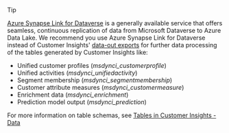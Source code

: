 > [!TIP]
> [Azure Synapse Link for Dataverse](/power-apps/maker/data-platform/export-to-data-lake) is a generally available service that offers seamless, continuous replication of data from Microsoft Dataverse to Azure Data Lake. We recommend you use Azure Synapse Link for Dataverse instead of Customer Insights' [data-out exports](/dynamics365/customer-insights/data/export-destinations#export-types) for further data processing of the tables generated by Customer Insights like:
>
> - Unified customer profiles (*msdynci_customerprofile*)
> - Unified activities (*msdynci_unifiedactivity*)
> - Segment membership (*msdynci_segmentmembership*)
> - Customer attribute measures (*msdynci_customermeasure*)
> - Enrichment data (*msdynci_enrichment*)
> - Prediction model output (*msdynci_prediction*)
>
> For more information on table schemas, see [Tables in Customer Insights - Data](/dynamics365/customer-insights/data/tables#customer-insights---data-tables-in-dataverse)
